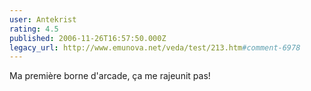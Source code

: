 ```yaml
---
user: Antekrist
rating: 4.5
published: 2006-11-26T16:57:50.000Z
legacy_url: http://www.emunova.net/veda/test/213.htm#comment-6978
---
```

Ma première borne d'arcade, ça me rajeunit pas!